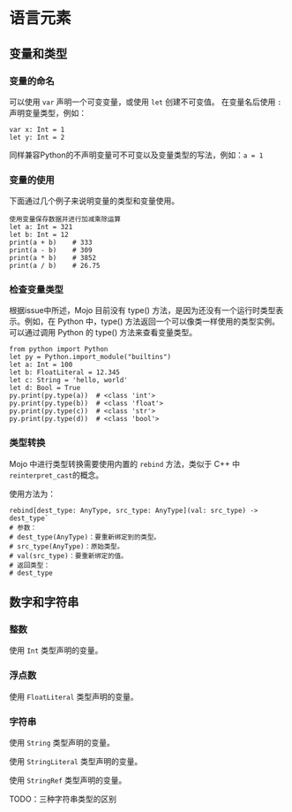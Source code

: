 # 语言元素

## 变量和类型

### 变量的命名

可以使用 `var` 声明一个可变变量，或使用 `let` 创建不可变值。
在变量名后使用 `: ` 声明变量类型，例如：
```mojo
var x: Int = 1
let y: Int = 2
```
同样兼容Python的不声明变量可不可变以及变量类型的写法，例如：`a = 1`

### 变量的使用

下面通过几个例子来说明变量的类型和变量使用。
```mojo
使用变量保存数据并进行加减乘除运算
let a: Int = 321
let b: Int = 12
print(a + b)    # 333
print(a - b)    # 309
print(a * b)    # 3852
print(a / b)    # 26.75
```

### 检查变量类型

根据issue中所述，Mojo 目前没有 type() 方法，是因为还没有一个运行时类型表示。例如，在 Python 中，type() 方法返回一个可以像类一样使用的类型实例。可以通过调用 Python 的 type() 方法来查看变量类型。
```mojo
from python import Python
let py = Python.import_module("builtins")
let a: Int = 100
let b: FloatLiteral = 12.345
let c: String = 'hello, world'
let d: Bool = True
py.print(py.type(a))  # <class 'int'>
py.print(py.type(b))  # <class 'float'>
py.print(py.type(c))  # <class 'str'>
py.print(py.type(d))  # <class 'bool'>
```

### 类型转换

Mojo 中进行类型转换需要使用内置的 `rebind` 方法，类似于 C++ 中 `reinterpret_cast`的概念。

使用方法为： 
```mojo
rebind[dest_type: AnyType, src_type: AnyType](val: src_type) -> dest_type`
# 参数：
# dest_type(AnyType)：要重新绑定到的类型。
# src_type(AnyType)：原始类型。
# val(src_type)：要重新绑定的值。
# 返回类型：
# dest_type
```

## 数字和字符串

### 整数

使用 `Int` 类型声明的变量。

### 浮点数

使用 `FloatLiteral` 类型声明的变量。

### 字符串

使用 `String` 类型声明的变量。

使用 `StringLiteral` 类型声明的变量。

使用 `StringRef` 类型声明的变量。

TODO：三种字符串类型的区别
